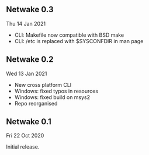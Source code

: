 Netwake 0.3
-----------
Thu 14 Jan 2021

 - CLI: Makefile now compatible with BSD make
 - CLI: /etc is replaced with $SYSCONFDIR in man page

Netwake 0.2
-----------
Wed 13 Jan 2021

 - New cross platform CLI
 - Windows: fixed typos in resources
 - Windows: fixed build on msys2
 - Repo reorganised

Netwake 0.1
-----------
Fri 22 Oct 2020

Initial release.
